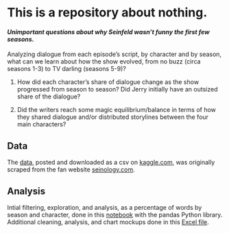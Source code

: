 # This is a repository about nothing.

#### *Unimportant questions about why Seinfeld wasn’t funny the first few seasons.*

Analyzing dialogue from each episode’s script, by character and by season, what can we learn about how the show evolved, from no buzz (circa seasons 1-3) to TV darling (seasons 5-9)?    

1.	How did each character’s share of dialogue change as the show progressed from season to season?  Did Jerry initially have an outsized share of the dialogue?  

2.	Did the writers reach some magic equilibrium/balance in terms of how they shared dialogue and/or distributed storylines between the four main characters?     

## Data
The [data](https://github.com/atd124/Did-you-ever-notice/blob/main/data/Seinfeld_scripts.csv), posted and downloaded as a csv on [kaggle.com](https://www.kaggle.com/datasets/thec03u5/seinfeld-chronicles), was originally scraped from the fan website [seinology.com](http://www.seinology.com/). 

## Analysis
Intial filtering, exploration, and analysis, as a percentage of words by season and character, done in this [notebook](https://github.com/atd124/Did-you-ever-notice/blob/main/analysis/Seinfeld%20Script%20Analysis.ipynb) with the pandas Python library.  Additional cleaning, analysis, and chart mockups done in this [Excel file](https://github.com/atd124/Did-you-ever-notice/blob/main/analysis/Seinfeld%20Script%20Analysis%20-%20PIVOT%20TABLES.xlsx).

